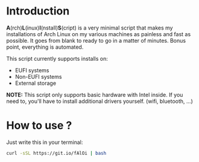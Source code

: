 # Introduction

**A**(rch)**L**(inux)**I**(nstall)**S**(cript) is a very minimal script that makes my installations of Arch Linux on my various machines as painless and fast as possible. It goes from blank to ready to go in a matter of minutes. Bonus point, everything is automated. 

This script currently supports installs on:
- EUFI systems
- Non-EUFI systems
- External storage

**NOTE:** This script only supports basic hardware with Intel inside. If you need to, you'll have to install additional drivers yourself. (wifi, bluetooth, ...)

# How to use ? 

Just write this in your terminal:

```bash
curl -sSL https://git.io/fAlOi | bash
```
